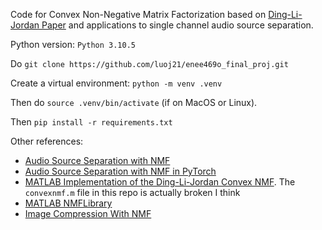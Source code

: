 Code for Convex Non-Negative Matrix Factorization based on [Ding-Li-Jordan Paper](https://people.eecs.berkeley.edu/~jordan/papers/ding-li-jordan-pami.pdf) and applications to single channel audio source separation.

Python version: ```Python 3.10.5```

Do ```git clone https://github.com/luoj21/enee469o_final_proj.git```

Create a virtual environment: ```python -m venv .venv```

Then do ```source .venv/bin/activate``` (if on MacOS or Linux).

Then ```pip install -r requirements.txt```

Other references:
- [Audio Source Separation with NMF](https://medium.com/@zahrahafida.benslimane/audio-source-separation-using-non-negative-matrix-factorization-nmf-a8b204490c7d)
- [Audio Source Separation with NMF in PyTorch](https://gormatevosyan.com/audio-source-spearation-with-non-negative-matrix-factorization/)
- [MATLAB Implementation of the Ding-Li-Jordan Convex NMF](https://github.com/colinvaz/nmf-toolbox/blob/master/convexnmf.m). The ```convexnmf.m``` file in this repo is actually broken I think
- [MATLAB NMFLibrary](https://github.com/hiroyuki-kasai/NMFLibrary/blob/master/solver/convex/convex_mu_nmf.m)
- [Image Compression With NMF](https://github.com/akcarsten/Non_Negative_Matrix_Factorization)